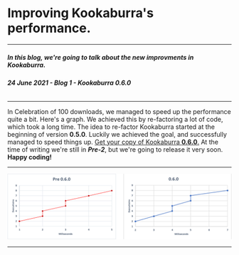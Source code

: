 # Improving Kookaburra's performance.
-----
##### **In this blog, we're going to talk about the new improvments in Kookaburra.**
###### ***24 June 2021 - Blog 1 - Kookaburra 0.6.0***
-----

In Celebration of 100 downloads, we managed to speed up the performance quite a bit. Here's a graph. We achieved this by re-factoring a lot of code, which took a long time. The idea to re-factor Kookaburra started at the beginning of version **0.5.0**. Luckily we achieved the goal, and successfully managed to speed things up. [Get your copy of Kookaburra **0.6.0**.](https://github.com/AZProductions/Kookaburra/releases/latest) At the time of writing we're still in ***Pre-2***, but we're going to release it very soon. **Happy coding!**

----
<img src="https://raw.githubusercontent.com/AZProductions/Kookaburra/main/docs-img/graph.png" class="center">

----
